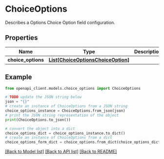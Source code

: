 # ChoiceOptions

Describes a Options Choice Option field configuration.

## Properties

Name | Type | Description | Notes
------------ | ------------- | ------------- | -------------
**choice_options** | [**List[ChoiceOptionsChoiceOption]**](ChoiceOptionsChoiceOption.md) |  | [optional] 

## Example

```python
from openapi_client.models.choice_options import ChoiceOptions

# TODO update the JSON string below
json = "{}"
# create an instance of ChoiceOptions from a JSON string
choice_options_instance = ChoiceOptions.from_json(json)
# print the JSON string representation of the object
print(ChoiceOptions.to_json())

# convert the object into a dict
choice_options_dict = choice_options_instance.to_dict()
# create an instance of ChoiceOptions from a dict
choice_options_form_dict = choice_options.from_dict(choice_options_dict)
```
[[Back to Model list]](../README.md#documentation-for-models) [[Back to API list]](../README.md#documentation-for-api-endpoints) [[Back to README]](../README.md)


